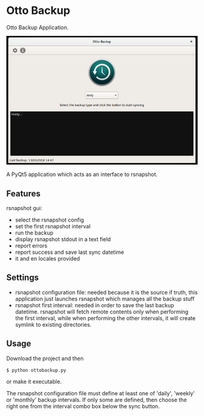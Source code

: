 # Otto Backup

Otto Backup Application.

![image](https://raw.githubusercontent.com/otto-torino/OttoBackup/master/app.png "App")

A PyQt5 application which acts as an interface to rsnapshot.

## Features

rsnapshot gui:

- select the rsnapshot config
- set the first rsnapshot interval
- run the backup
- display rsnapshot stdout in a text field
- report errors
- report success and save last sync datetime
- it and en locales provided

## Settings

- rsnapshot configuration file: needed because it is the source if truth, this application just
launches rsnapshot which manages all the backup stuff
- rsnapshot first interval: needed in order to save the last backup datetime. rsnapshot will fetch remote
contents only when performing the first interval, while when performing the other intervals, it will create symlink to
existing directories.

## Usage

Download the project and then

    $ python ottobackup.py

or make it executable.

The rsnapshot configuration file must define at least one of 'daily', 'weekly' or 'monthly' backup intervals.
If only some are defined, then choose the right one from the interval combo box below the sync button.

